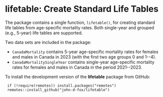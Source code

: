 

# **lifetable**: Create Standard Life Tables

The package contains a single function, `lifetable()`, for creating
standard life tables from age-specific mortality rates. Both single-year
and grouped (e.g., 5-year) life tables are supported.

Two data sets are included in the package:

- `CanadaMortality` contains 5-year age-specific mortality rates
for females and males in Canada in 2023 (with the first
two age groups 0 and 1--4).
- `CanadaMortalitySingleYear` contains single-year age-specific
mortality rates for females and males in Canada in the period
2021--2023.

To install the development version of the **lifetable** package
from GitHub:
```
 if (!require(remotes)) install.packages("remotes")
 remotes::install_github("john-d-fox/lifetable")
```


